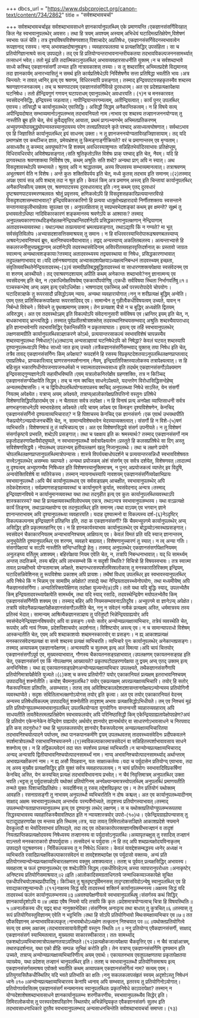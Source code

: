 +++
dbcs_url = "https://www.dsbcproject.org/canon-text/content/734/2862"
title = "सर्वशब्दभावचर्चा"

+++
सर्वशब्दभावचर्चाइह सर्वशब्दाभावसाधने
ज्ञानकार्यानुपलब्धिम् एके प्रमाणयन्ति।एकज्ञानसंसर्गिविरहात्
किल नेह स्वभावानुपलब्धेर् अवसरः। तथा हि त्रयम् अवश्यम् अस्याम् अभिधेयं घटादिमत्प्रतिक्षेपेण,विशेषणं स्वभावः
फलं चेति। तत्र दृश्यविषयविशेषणवशात् पिशाचादेर् अप्रतिषेधः, एकज्ञानसंसर्गिवेदनस्वभावत्वेन
रूपज्ञानाद् रसस्य। नाप्य् अभावपक्षदोषानुषङ्गः। व्यवहारफलतया च प्रत्यक्षसिद्धिर्
उपसंहिता। सा च प्रतियोगिज्ञानाश्रये सत्य् उपपद्यते। तद् एव हि प्रतियोग्यन्तराभावनान्तरीयकतया
तदभावविकल्पजननसामर्थ्यात् तत्साधनं भवेत्। ततो मूढं प्रति तदात्मिकाऽनुपलब्धिर् अभावव्यवहारसाधनीति
युक्तम्।न च सर्वशब्दाभावे
साध्ये कश्चिद् एकज्ञानसंसर्गी लभ्यत इति नात्रावकाशस् तस्याः। स तु शब्दराशिर् अभिमतप्रदेशे विद्यमानस् तदा ज्ञानकार्यम्
अनारभ्यासितुं न समर्थ इति कार्यप्रतिषेधेऽपि निर्विशेषणैव सत्ता प्रतिषिद्धा भवतीति
भावः।अत्र चिन्त्यते: न तावत् ध्वनिर्
इत्य् एव श्रवणम्, विधिरस्यापि प्रसङ्गात्। तस्माद् इन्द्रियपाटवसहकृतस्यैव शब्दस्य श्रवणज्ञानजनकत्वम्।
तच् च श्रवणपाटवम् एकज्ञानसंसर्गिविरहे दुरवधारम्। अत एव प्रदेशप्रत्यक्षापेक्षया घटनिषेधः।
ततो हीन्द्रियगुणं गणयन् घटापराधम् एवानुपलब्धेर् अवधारयति। (१)न च मनस्कारवत्
स्वसंवेदनसिद्धिः, इन्द्रियस्य जडत्वात्। नापीन्द्रियान्तरगम्यत्वम्, अतीन्द्रियत्वात्।
कार्यं पुनर् उपलब्धिर् एवास्य। तत्सिद्धौ च कार्यानुपलब्धेर् एवासिद्धिः। असिद्धौ
सिद्धम् अनैकान्तिकत्वम्। न हि विषये सत्य् अपीन्द्रियदोषात् सम्भाव्यमानोऽनुपलम्भस्
तदभावनियतो नाम।नाभाव एव शब्दस्य
तज्ज्ञानजननयोग्यस् तु नास्तीति ब्रूम इति चेत्, सेयं कुवैद्यवृत्तिर्
आयाता, प्रथमं प्रागल्भ्यगर्भम् अभिमतप्रतिकरणम् अभ्युपगम्योपायबुद्ध्योपन्यस्तस्यानुपायस्य
परेण तत्त्वप्रतिपादने कृते पश्चाद् असाध्यत्वघोषणात्। सर्वथाऽभाव एव हि जिज्ञासिते
कार्यानुपलब्धिर् इयं साधनम् उक्ता। न तु ज्ञानजननयोग्यताविरहजिज्ञासायाम्। तद् यदि
प्रमाणभ्रंश एव कथञ्चिज् ज्ञातः, प्रमेयभ्रंशस् तु किमङ्गाङ्गीक्रियते? वरं च प्रमाणान्तरम्
एव मृग्यताम्। असाध्यतैव तु कस्माद् अवघुष्यते?न हि शक्यम् अवधिरस्याशृण्वतः
सन्निहितभेर्यादिरवाभावः प्रतिक्षेप्तुम्, विधिरावधिरयोर्
अविशेषप्रसङ्गात्।सति श्रुतिकृतोऽस्ति
विशेषः प्राक् पश्चाद् इति चेत्, नैवम्। यदि हि प्रागवस्थातः श्रवणशक्त्या
निर्विशेष एषः, कथम् अश्रुतिः सति शब्दे? अन्यथा प्राग्
अपि न स्यात्। अथ विसदृशावस्थोऽपि सम्भाव्यते। श्रुताव् अपि न श्राद्धातव्यम्, अस्य विप्लवस्य
सम्भाव्यमानत्वात्। तत्राश्रवणम् अभूतश्रवणं वेति न विशेषः। अन्ते कुतः शक्तिविपर्यय
इति चेत्, मध्ये कुतस् तदभाव इति समानम्।(२)तस्माद् अपक्ष एवायं
सन्न् अपि शब्दस् तदा न श्रुत इति। केवलं किम् अत्र प्रमाणम् अस्त्व् इति चिन्तायां
कार्यानुपलब्धिर् अनैकान्तिकीत्य् उक्तम् एव, श्रवणपाटवस्य दुरवधारत्वाद्
इति।ननु कथम् एतद् दुरवधारं
दृष्टश्रवणपाटवस्मरणबलवतः श्रोतुं प्रवृत्तस्य, क्षणिकत्वेऽपि
हि विसदृशसहकारिप्रत्ययान्तरविरहे विसदृशदशासम्भवाभावात्? इन्द्रियविकारकारिणो
हि प्रत्यया धातुक्षोभप्रहारादयो निर्णीतशक्तयः स्वसन्ताने सन्तानव्याकुलीभावहेतवः
सूपलक्षा एव। अनुपलक्षितास् तु स्वप्रभवभेदशङ्कां कथम् इव क्षमन्ते? सूक्ष्मं तु प्रभाववतोऽधिष्ठा
नादिविकारकारणं शङ्कमानस्य श्रवणेऽपि क आश्वासः? तस्माद् अनुपलक्ष्यकारणारब्धदिङ्मोहलक्षनेन्द्रियभ्रान्तिदर्शनेऽपि
प्रसिद्धकारणानुपलक्षणान् नेन्द्रियाणाम् अतादवस्थ्यव्यवस्था। यथाऽन्यथा तत्प्रत्ययानां
भ्रमत्वप्रसङ्गात्, तथाऽद्यापि किं न गण्यते? मा भूत् सर्वसंवृतिविलोपः।अभ्यासदशासत्तिसमाश्रयस्
तु समानः। न हि वधिरवरस्याभिरोपारूढश्रवणबलस्याप्य् अश्रवनेऽभावनिश्चयं ब्रूमः, बलनिश्चयस्यैवाभावात्।
तद्वद् अन्यस्याप्य् अकलितबलस्य। अत्यन्ताभ्यासे हि सकलरजनीसुप्तप्रबुद्धानाम् अदर्शनेऽपि
तदवस्थासंवेदिनाम् अविपरीतव्यवहारवृत्तिदर्शनात् कः प्रस्तावो जाग्रतः स्वात्मन्य्
अन्यथात्वशङ्कायाः?तस्माद् अतादवस्थ्यस्य
तद्व्यवस्थाया वा निषेधः, प्रसिद्धकारणाभावात् तदुपलक्षणाभावाद् वा।यदि दर्शनश्रवणादाव्
अभ्यासदशापेक्षयाऽध्यक्षत्वनिबन्धनं तादवस्थ्यम् इच्छता, संवृतिव्यवस्थितेनेन्द्रियतादवस्थ्-(३)यं सामग्रीप्रतिबद्धबुद्धितादवस्थ्यं
वा साधारणशक्त्यपेक्षया स्वसंवेदनम् एव वा शरणम् आस्थीयते। तद् एवाश्रवणदशायाम् अपीति
कथम् अनेकान्तः शब्दाभावे?ननु ज्ञानात्मन्य्
एव स्वसंवेदनम् इति चेत्, न।एकाधिमोक्षविषयेष्व्
एककार्योपयोगिषु।एकधीः सर्वविषया
स्थिता निर्भागवर्तिषु॥१॥पञ्चस्कन्धेष्व्
अप्य् अहम् इत्य् एकोऽधिमोक्षः। भाषणादाव् एकस्मिन्न् अर्थे परस्परोपादेये चोपयोगः।
घटादिसञ्ज्ञके तु रूपरसादौ प्रसिद्धोऽयम् न्यायः, अन्यथा व्यवहारायोगात्।ननु न शरीप्रत्यक्षं
बुद्धिम् अन्वेति। एवम् एतत् प्रातिस्विकरूपापेक्षया रूपरसादिवद् एव। सामान्येन तु
गृहीत्वैकधीविषयत्वम् उच्यते, यावन् न निर्बन्धो विवेचने। विवेचने तु
पृथक्प्रमाणम् उक्तम्। तेन प्रत्यक्षश् चैत्रो न च बुद्धिर् अध्यक्षेति द्वितयम् अविरुद्धम्।
अत एव तदवस्थोऽहम् इति विकल्पोऽपि संवेदनानुसारी सर्वविषय एव।भ्रान्तिर् इयम्
इति चेत्, न, बाधकाभावाद् भ्रान्त्यसिद्धेः। तस्मात् पूर्वप्रतीतश्रोत्रशक्तेस् तदवस्थानिश्चयसम्भवाद्
अश्रुतिः शब्दस्यैवापराधाद् इति ज्ञानाभावेनापि तदभावसिद्धिर् ऐकान्तिकीति न प्रकृतव्याघातः।
इयत्य् एव तर्हि स्वभावानुपलब्धेर् लक्षणसामग्रीति कार्यानुपलब्धिसञ्ज्ञाकरणे कोऽर्थः, प्रत्ययान्तरसाकल्यं
स्वभावविशेषं चापन्नस्यैव शब्दस्यानुपलब्धा निषेधात्?(४)तथाऽप्य् अन्यसञ्ज्ञायां
घटनिषेधेऽपि को निषेद्धा? केवलं घटवत् शब्दस्यापि दृश्यानुपलब्ध्याऽपि निषेधः साध्यो जात इत्य्
उच्यते।तत्रैकज्ञानसंसर्गिसम्भवाद्
युक्तस् तया निषेध इति चेत्, तत्रैव तावद् एकज्ञानसंसर्गिणः किम् अपेक्षया? रूपदर्शने हि रसस्य
विप्रकृष्टदेशतयाऽनुपलब्धिलक्षणप्राप्तत्वाद् एवाप्रतिषेधः, प्राप्यकारित्वाद्
घ्राणरसनस्पर्शनानाम्।नैवम्, इन्द्रियातिरिक्तस्यालोकस्य
तत्रापेक्ष्यत्वात्। स हि बहिःसुल भकारणिधीनोपजनापजनधर्मको न स्वात्मतादवस्थ्यसाध्य
इति तदर्थम् एकज्ञानसंसर्गोऽपेक्ष्यमाण इन्द्रियसाद्गुण्यज्ञानेऽपि सहायीभविष्यति।एवम् यत्रालोकनिरपेक्षैव
ग्रहणशक्तिः, तत्र न किञ्चिद् एकज्ञानसंसर्ग्यपेक्षयेति सिद्धम्। तच् च नाम क्वचित्
साधनेऽपेक्ष्यते, यदन्तरेण विरोधासिद्धिसन्देहेष्व् अन्यतमदोषासत्तिः। न च द्विविधोपलब्धियोग्यतापन्नस्य
क्वचिद् अनुपलब्ध्या निषेधे साऽस्ति, येन संसर्गी नियतम्
अपेक्ष्येत। यत्राप्य् अयम् अपेक्ष्यते, तत्राप्य्आलोकापेक्षप्रतिपत्तिनो
वस्तुनः प्रतिषेधे विशेषणासिद्धिपरिहारार्थम् एव। न चैतावता सर्वत्र तदपेक्षा। न हि
विनाषं प्रत्य् अनपेक्षा व्याप्तिसाधनी सर्वत्र क्षणभङ्गसाधनेऽपि स्वभावहेताव् अपेक्ष्यते।यदि चायम् अपेक्ष्य
एव किमङ्ग दृश्यविशेषणेन, केनचिद् एकज्ञानसंसर्गिनो दृश्यत्वाव्यभिचारात्? न हि पिशाचस्य
केनचिद् एक ज्ञानसंसर्गः।एक एवार्थ उभयथापीति
नैकप्रयोगेऽन्यप्रयोजनचर्चेति चेत्, न, सामान्यविशेषभावेन
भेदस्याव्यक्तत्वात्। संसर्गो हि न विशे-(५)षणं व्यभिचरति।
विशेषणमात्रं तु तं व्यभिचपत्य् एव। अत एव विशेषणसिद्धये संसर्ग उपनीयते। न तु विशेषणं
संसर्गाकृष्टये प्रभवति, शब्देऽपि प्रसङ्गात्। तथा च पक्षक्षय इति कः श्रमस्यार्थः? तस्माद् एकज्ञानसंसर्गो
नाम प्रकृतोदाहरणापेक्षयैवोद्घुष्यते, न स्वभावानुपलब्धौ
सर्वत्रापेक्ष्यत्वेन।प्रस्तुते हि कलसप्रतिषेधे
सा दिग् अस्तु सविशेषणसिद्ध्यै। नोपलब्धम् उपलभ्यम् इतीयल्लक्षणं खलु निजानुपलब्धेः।
तथा च लक्षणे प्रयोगे चोपलब्धिलक्षणप्राप्तानुपलब्धिमात्रोपन्यासः। शास्त्रे विपर्ययबाधोपदर्शने
च प्रत्ययान्तरसन्निधौ स्वभावविशेषवतः सत्त्वेऽनुपलब्धेर् असम्भवः ख्याप्यते। अन्यथा
प्रयोजकम् अंशं संसर्गम् एव सर्वत्र दर्शयेत्, विशेषणवत्।तादात्म्यं तु दृश्यत्वम्
अभ्युपगम्यैव निषिध्यत इति विशेषणस्यानुक्तिमात्रम्, न पुनर् अप्रयोजकत्वं
व्याप्तेर् इव विदुषि, अन्वयोक्तिविशेषे वा व्यतिरेकस्य। तस्मान् न्यायनाथस्यापि नावशयम् एकज्ञानसंसर्गिव्यपेक्षाभिप्रायः
स्वभावानुपलब्धौ।अपि चैवं कार्यानुपलब्धाव्
एव सर्वसङ्ग्रहम् आचक्षीत, स्वभावानुपलब्धेर् अपि तदेकदेशत्वात्। सर्वप्रमाणसङ्ग्रहव्यवस्थां च
कार्यानुमाने कुर्यात्, स्वसंवेदनाद् अन्यत्र।तस्माद् इन्द्रियज्ञानविषये
न कार्यानुमानव्यवस्था यथा तथा तदगृहीत इत्य् एव कुतः कार्यानुपलब्धिव्यवस्थाऽपि शास्त्रकारस्य? यथा हि प्रत्यक्षव्यवस्थाविलोपभयम्
एकत्र, तथाऽन्यत्र स्वभावानुपलम्भस्य। यथा वाऽप्रत्यक्षे कार्यं लिङ्गम्, तथाऽप्रत्यक्षयोग्य
एव तदनुपलब्धिर् इति समानम्।यथा वाऽयम् एव भगवान्
ज्ञाने ज्ञानान्तराभावम् अपि दृश्यानुपलब्ध्या व्यवहारयति। यदाह दृश्यात्मनो वा विकल्पस्य
दर्श-(६)नेऽदृष्टिर् विकल्पकल्पनाम्
इन्द्रियज्ञाने प्रतिहन्ति इति, तदा क एकज्ञानसंसर्गी? किं चैवमभ्युपगमे
कार्यानुपलब्धेर् अप्य् असिद्धिर् इति प्रकृतमतहानिर् एव। न हि ज्ञानकार्यस्याभावः
कार्यानुपलब्धेर् एव बोद्धव्योऽनवस्थाप्रसङ्गात्।स्वसंवेदनं चैकाकारनियतम् अन्याभावनिश्चयम् आक्षिपत्य्
एव। केवलं विमतं प्रति यदि स्याज् ज्ञानान्तरम्, अनुभूयेतेति दृश्यानुपलब्धिर्
एव शरणम्, व्यवहारे बाह्यवत्। विशेषणानुच्चारणं
तु स्यात्। न त्व् अन्या गतिः। संसर्गापेक्षायां च साऽपि नास्तीति सन्दिग्धासिद्धो
हेतुः। तस्माद् अनुपलब्धेर् एकज्ञानसंसर्गापेक्षानियमम् अनुलङ्घ्य वर्तितुम् अशक्यम्।
बहिरपेक्षया नियम
एवेति चेत्, न, तत्रापि निबन्धनाभावात्। यद् धि सामर्थ्यम् अन्तस् तदतिक्रमे, तस्य बहिर् अपि
लाभसम्भवे किं न सदृशी स्थितिः? विचित्रो हि विषयस्वभावः। तत्र स्वात्मा
तावत् प्रत्यक्षीभावे योग्यतामात्रम् अपेक्षते, शब्दगन्धरसस्पर्शतमिस्रालोकास्
तु मनस्कारातिरिक्तम् इन्द्रियम्, घटादिसन्निवेशिनस् तु रूपविशेषाः प्रकाशम्
अपि प्रायशः। तथैषां विधाव् उपलब्धिर् इव स्वभावस्यानुपलब्धिर् अपि निषेधे किं न भिन्नाम्
एव सामग्रीम् अपेक्षेत? तत्राद्ये यथा नेन्द्रियतादवस्थ्येनोपयोगः, तथा मध्यमीयेष्व्
अपि नैकज्ञानसंसर्गिणा। अन्यातिरिक्तापेक्षिणस् तदपेक्षा युज्यन्ते(७)ऽपि। ततो यथा यदि
बुद्धिः स्याद्, उपलभ्येतैव किम् इन्द्रियतादवस्थ्यापेक्षयेति सामर्थ्यम्, तथा यदि स्याद्
रसादिः, तदवस्थेन्द्रियेण मयोपलभ्येतैव किम् एकज्ञानसंसर्गिणेति शक्यम् एव। तस्माद्
बहिर् अपि नियमसम्भावनाऽतिदूरैव। अभ्युपगमे वा ज्ञानेऽप्य् अपेक्षेत।तत्रापि संवेदनैकप्रत्यक्षापेक्षैकज्ञानसंसर्गोऽस्तीति
चेत्, ननु न संवेदनं नामैकं प्रत्यक्षम् अस्ति, धर्ममात्रस्य तस्य
प्रतिस्वं भेदात्। सामान्यम् आश्रित्यैकज्ञानसञ्ज्ञय तु परितुष्टौ भिन्नेन्द्रियग्राह्ययोर्
अपि स्वसंप्वेदनेन्द्रियज्ञानविषययोर् अपि वा प्रसङ्गः।ययोः सतोर् अन्योन्यप्रत्यक्षाव्यभिचारः, तत्रेयं व्यवस्थेति
चेत्, रूपयोर् अपि नायं नियमः, प्रदेशपिशाचयोर्
अदर्शनात्। विशिष्टयोर् अस्त्य् एव। न च सामान्यापराधो विशेषम् आस्कन्दतीति चेत्, एवम् अपि शब्दाकाशयोः
शब्दमनस्कारयोर् वा प्रसङ्गः। न ह्य् आकाशप्रत्यक्षं मनस्कारसंवेदनप्रत्यक्षं वा सत्त्वे
शब्दस्य प्रत्यक्षं व्यभिचरति। व्यभिचारे पुनः कार्यानुपलब्धेर् अनेकान्तप्रसङ्गः।
तस्माद् अव्यापकम् एकज्ञानापेक्षणम्। अन्यस्यापि च सुलभम् इत्य् अलं विमत्या।अपि चायं चित्तयोर्
एकज्ञानसंसर्गोऽपूर्व एव, मुख्यस्याभावात्, गौणस्य चैकायतनसङ्ग्रहाभावात्।उपलक्षणम् एकायतनसङ्ग्रह
इति चेत्, एकज्ञानसंसर्ग एव किं नोपलक्षणम् आख्यायते? प्रकृतघटोदाहरणापेक्षया
तु द्वयम् अप्य् एतद् उक्तम् इत्य् अनभिनिवेशः। यथा ह्य् एकायतनसङ्ग्रहेणअन्योन्यप्रत्यक्षाव्यभिचार
उपलक्ष्यते, तथैकज्ञानसंसर्गेणापि प्रतियोगिमात्रापेक्षैवेति युज्यते।(८)कश् च कस्य प्रतियोगी? ययोर् एकाकानियतं
प्रत्यक्षम् इतराभावनिश्चयम् उपपादयितुं शक्नोतीति। कयोश् चैवमनुपलब्धिः? ययोर् एकप्रत्यक्षम्
अपरप्रत्यक्षाव्यभिचारि। तयोर् हि सतोर् नैकरूपनियता प्रतिपत्तिः, असम्भवात्। ततस्
ताव् अविशिष्टकालदेशदशासन्तानापेक्षयऽन्योन्यस्य प्रतियोगिनौ व्यवस्थाप्येते। सदृशः
संवितिलाभलक्षणोऽयोगस् तयोर् इति कृत्वा। अत एव तयोर् एकाकारनियतं वेदनम् अन्यस्य प्रतिषेधविकल्पम्
उपपादयितुं शक्नोतीति तादृशाम् अभावः प्रत्यक्षसिद्धोऽभिधीयते। तम् एव निश्चयं मूढं
प्रति प्रतियोग्युपलम्भस्वभावानुपलब्धिर् उपलब्धियोग्यता युगयोगिनः सन्तन्वन्ती व्याहारव्यवहाराव्
अपि साधयतीति तावतैवेतरमतप्रतिक्षेपेण स्वभावफलयोर् अपि परिनिष्ठासिद्धौ किम् एकेन्द्रियग्राह्यतापेक्षोपग्रहेण?अयं हि प्रतियोग
एकेनानेकेन वेन्द्रियेण ग्राह्ययोर् अर्थयोर् ज्ञानयोर् ज्ञानार्थयोर् वा साधारणोऽभावसाधने
च निरपवाद इति कस् तदनुरोधः? यथा हि भूतलकलसयोर् ज्ञानयोर् वैकरूपवेदनम्
अन्यप्रत्यक्षाव्यभिचारितया तदभावनिश्चयोत्पादने पर्याप्तम्, तथा पानकपानकर्मणि द्वयम् उपलब्धवतस् तादवस्थ्यसंवेदिनः
प्रदीपकवलने स्पर्शमात्रोपलब्धी रसाभावनिश्चयजनने।(९)स्वविकल्पाकारमात्रसंवेदनं
वा सन्निहितस्पर्शाभावावसाय साधने शक्नोत्य् एव। न हि तद्विकल्पवेदनं तदा सतः स्पर्शस्य
प्रत्यक्षं व्यभिचरति।न चान्योन्यप्रत्यक्षाव्यभिचाराद्
अन्यद् अन्यत्रापि द्वितीयाभावनिश्चयोत्पादनसामर्थ्यं नाम। नाप्य् अभावनिश्चयोत्पादनसामर्थ्याद्
अर्थान्तरम् अभावप्रत्यक्षीकरणं नाम। न ह्य् असौ विग्रहवान्, यतः साक्षात्कर्तव्यः।यदा च पर्युदासेन
प्रतियोग्य् एवाभावः, तदा त्व् अस्य मुख्यैव प्रत्यक्षसिद्धिर् इति युक्तं सर्वत्र व्यवहारफलत्वम्।
न चायं प्रतियोगः स्वभावादिविप्रकर्षिणां केनचिद् अस्ति, येन कस्यचित् प्रत्यक्षं
तदभावविभावनाय प्रभवेत्। न चैवं निवृत्तिमात्रम् अनुपलब्धिर् उक्ता भवति।भट्टस् तु पर्युदासपक्षेऽपि
यथोक्तं प्रतियोगिनम् अनपेक्ष्यान्यमात्रस्योपलब्धिम् अनुपलब्धिं प्रमाणयतीति तन्मते
युक्तः पिशाचादिप्रतिक्षेपः। रूपदर्शिनस् तु रसस् तद्देशविप्रकृष्ट एव। न तेन प्रतियोगं
यथोक्तम् आवहति। रसनाग्रसङ्गी तु नाभावम् अनुपलब्धौ व्यभिचरतिति न दोषः कश्च्ल्त्।
अत एव कार्यानुपलब्ध्यादीनाम् साक्षाद् अक्षमः स्वभावानुपलब्धाव् अन्तर्भावः परम्पर्येणोच्यते, तादृशस्य प्रतियोगस्याभावत्।तस्माद् उपलम्भयोग्यताप्राप्तस्यानुपलम्भ
इत्य् एव दृश्यानुप लब्धेर् लक्षणम्। स च यथोक्तप्रतियोग्युपलम्भरूपतया सिद्धस्याभावस्य
व्यवहारिकस्यैवावतिष्ठत इति न न्यायशास्त्रयोर् उपरो-(१०)धः। एकेन्द्रियग्राह्योपन्यासस्
तु घटाद्युदाहरणापेक्ष एव मन्तव्य इति स्थितम्।तत्र, यदा तावत् तिमिरालोकसञ्ज्ञिते
आकाशप्रदेशे ऱ्श्यमाने देवकुलादौ वा भेर्यादिरवाभावं प्रतिपद्यते, तदा तद् एव तदेकाकारोपरक्तज्ञानविषयीभवज्ज्ञानं
व तादृशं नियतप्राप्तिकप्रत्यक्षोदयस्य निषेध्यस्य तज्ज्ञानस्य वा पर्युदासोऽनुपलब्धिः।अव्यापृतचक्षुस्
तु रसादिस् तज्ज्ञानं वाऽन्ततो मनस्काराकारो ज्ञेयपर्युदासः। तत्संवेदनं च पर्युदासः।न हि तद् अपि शब्दप्रत्यक्षोदयविनाकृतम्
उपपद्यते पटुश्रवणस्य। निर्विकल्पकस्य तु न निषेधेऽ धिकारः। केवलं यावद्देशसम्बद्धस्य
ध्वनेर् अध्यक्षं न व्यभिचरति रसादिप्रत्यक्षंविकल्पाकारसंवेदनं
वा तावद्देशशब्दापेक्ष एव पर्युदासो वक्तव्यः, अन्यं प्रति प्रतियोगस्यान्योन्यप्रत्यक्षाव्यभिचारलक्षणस्य
वक्तुम् अशक्यत्वात्। ततश् च पूर्ववत् प्रत्यक्षसिद्धिर् अभावस्य।व्यवहारश् च फलं
दृश्यानुपलब्धेर् एव शब्देऽपीति सिद्धम्।एकधीविरहेऽप्य्
अस्या व्यापारानुपरोधतः।अनाकृष्टेर् अनिष्टस्य
प्रतियोगिसमाश्रयात्॥२॥इति।आलोकादिसमग्रताधिगतये
जन्माधिकव्यञ्जकापेक्षे सूचित एकधीपरिचयोऽशब्दप्रदीपादिषु। किञ्चित् तु श्रुतदृष्टपूर्विमनसस्
तादृग्दशासंविदोऽन्येषु स्वानुपलब्धिर् एव हि रवाद्याकारशून्यान्यधीः।(११)नाक्षस्य सिद्धं
यदि तादवस्थ्यं शक्तिर्न कार्यानुपलम्भनस्य।अक्षस्य सिद्धं
यदि तादवस्थ्यं फलंन कार्यानुपलम्भनस्य॥३॥अवश्यापेक्षणीयत्वे
स्वभावानुपलब्धिषु।संसर्गस्य कथं सिद्धिर्
ज्ञानकार्यादृशोऽपि वः॥४॥बाह्य एवैष नियमो
यदि तत्रापि किं कृतः।प्रदेशमात्रयोग्यत्वाच्
चित्रा हि विषयस्थितिः॥५॥अनालोकस्य धीर्
यद्वद् बाधा नानुक्तभेदिका।संसर्गिणम् अनादृत्य
तथा बाधात् तु कुत्रचित्॥६॥तस्यास् तु रूपं
प्रतियोगिवस्तुविज्ञानम् एवेति न भट्टभित्तिः।तथा हि सोऽपि प्रतियोगिभावो
मिथःसमक्षाव्यभिचार
एव॥७॥ तत एवैकविज्ञानम्
अन्याभावविकल्पकृत्।नाभावबोधोऽध्यक्षेण
तत्कृतान् निश्चयात् परः॥८॥यथोक्तप्रतियोगित्वे
सत्य् एव क्षमम् अक्षजम्।तदभावावसायायेतीदृशी
वस्तुनः स्थितिः॥९॥ ननु प्रतियोग्य्
एवैकज्ञानसंसर्गी, साक्षाद् एकज्ञानसंसर्ग स्याभिमतत्वात्, मुख्यतया साकारस्वीकारात्।
ततः सामर्थ्याद् एकशब्दोऽव्यभिचारमात्रोपलक्षणतयाऽवतिष्ठते।(१२)प्रत्यक्षैकजात्यपेक्षया
चैकवृत्तिर् एव। न चैवं सञ्ज्ञंआत्रम्, तथारुढदर्शनात्, यथा एको व्रीहिः
सम्पन्नः सुभिक्षं करोति इति। तेन यत्राप्य् एकज्ञानसंसर्गिणि दृश्यमान इति उच्यते, तत्राप्य् अन्योन्यप्रत्यक्षाव्यभिचारिणीत्य्
अयम् एवार्थः। एकायतनभाव एवतूपलक्षणतया प्रकृतापेक्षतया
व्याख्येयः, यथा प्रदेशस् तज्ज्ञानं चानुपलब्धिर् इति। ततश् च स्वभावानुपलब्धौ प्रतियोगिसमाश्रय
इत्य् एकज्ञानसंसर्गसमाश्रय एवोक्तो भवतीति कथम् अव्यापकम् एकज्ञानसंसर्गित्वं नाम? सत्यम् एवम्।प्रतियुगवसितैकधीस्थितिर्
यदि भवते प्रतिभाति का क्षतिः।ननु सकलकलापसंहृतं
स्वयम् अदृशोऽस्तु निषेधनं ध्वनेः॥१०॥अन्योन्यप्रत्यक्षाव्यभिचारस्य
केनापि ध्वनाव् अपि सम्भवात्, इतरस्य तु प्रतियोगिनोऽयोगात्। प्रतियोगपर्यवसितम्
एकज्ञानसंसर्गं मन्यमानस्य स्वानुपलब्धितः प्रकृतनिषेधे काऽपरापेक्षा? तस्मान् न योग्यदेशाशेषशब्दाभावसाधने
ज्ञानकार्यानुपलम्भः शरणीकरणीयः, स्वभावानुपलब्ध्यैव सिद्धेर् इति। तिमिरालोकयोस्
तु परस्परदेशपरिहारेण स्थितयोर् अभिन्नेन्द्रियकृत एवैकज्ञानसंसर्गः सुलभ इति तदभावसाधनाधिकारे
दूरतैव स्वभावानुपलम्भाद् अन्यसाधनचिन्तेति सर्वशब्दाभावचर्चा समाप्ता।
(१३)
